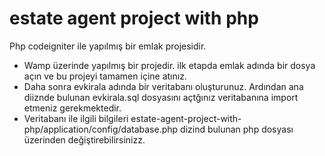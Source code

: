 # estate agent project with php
Php codeigniter ile yapılmış bir emlak projesidir.
- Wamp üzerinde yapılmış bir projedir. ilk etapda emlak adında bir dosya açın ve bu projeyi tamamen içine atınız.
- Daha sonra evkirala adında bir veritabanı oluşturunuz. Ardından ana diiznde bulunan evkirala.sql dosyasını açtğınız veritabanına import etmeniz gerekmektedir. 
- Veritabanı ile ilgili bilgileri  estate-agent-project-with-php/application/config/database.php dizind bulunan php dosyası üzerinden değiştirebilirsinizz. 
